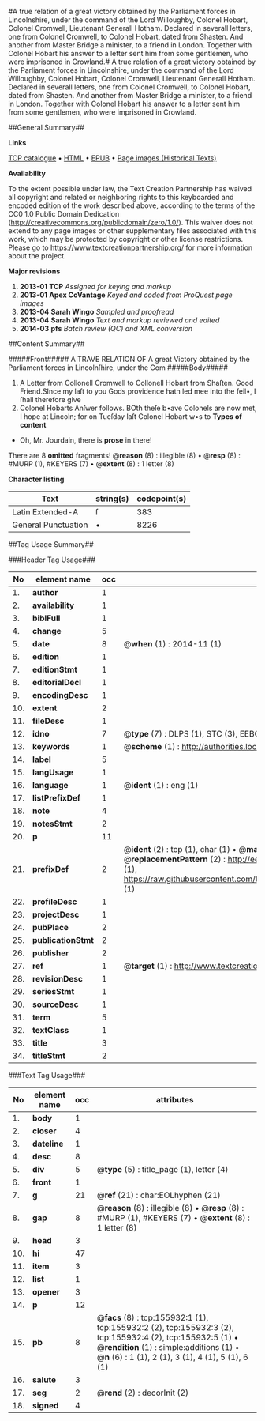 #A true relation of a great victory obtained by the Parliament forces in Lincolnshire, under the command of the Lord Willoughby, Colonel Hobart, Colonel Cromwell, Lieutenant Generall Hotham. Declared in severall letters, one from Colonel Cromwell, to Colonel Hobart, dated from Shasten. And another from Master Bridge a minister, to a friend in London. Together with Colonel Hobart his answer to a letter sent him from some gentlemen, who were imprisoned in Crowland.#
A true relation of a great victory obtained by the Parliament forces in Lincolnshire, under the command of the Lord Willoughby, Colonel Hobart, Colonel Cromwell, Lieutenant Generall Hotham. Declared in severall letters, one from Colonel Cromwell, to Colonel Hobart, dated from Shasten. And another from Master Bridge a minister, to a friend in London. Together with Colonel Hobart his answer to a letter sent him from some gentlemen, who were imprisoned in Crowland.

##General Summary##

**Links**

[TCP catalogue](http://www.ota.ox.ac.uk/tcp/)  • 
[HTML](http://tei.it.ox.ac.uk/tcp/Texts-HTML/free/A95/A95150.html)  • 
[EPUB](http://tei.it.ox.ac.uk/tcp/Texts-EPUB/free/A95/A95150.epub) • 
[Page images (Historical Texts)](https://historicaltexts.jisc.ac.uk/eebo-99867598e)

**Availability**

To the extent possible under law, the Text Creation Partnership has waived all copyright and related or neighboring rights to this keyboarded and encoded edition of the work described above, according to the terms of the CC0 1.0 Public Domain Dedication (http://creativecommons.org/publicdomain/zero/1.0/). This waiver does not extend to any page images or other supplementary files associated with this work, which may be protected by copyright or other license restrictions. Please go to https://www.textcreationpartnership.org/ for more information about the project.

**Major revisions**

1. __2013-01__ __TCP__ *Assigned for keying and markup*
1. __2013-01__ __Apex CoVantage__ *Keyed and coded from ProQuest page images*
1. __2013-04__ __Sarah Wingo__ *Sampled and proofread*
1. __2013-04__ __Sarah Wingo__ *Text and markup reviewed and edited*
1. __2014-03__ __pfs__ *Batch review (QC) and XML conversion*

##Content Summary##

#####Front#####
A TRAVE RELATION OF A great Victory obtained by the Parliament forces in Lincolnſhire, under the Com
#####Body#####

1. A Letter from Collonell Cromwell to Collonell Hobart from Shaſten.
Good Friend.SInce my laſt to you Gods providence hath led mee into the feil•, I ſhall therefore give
1. Colonel Hobarts Anſwer follows.
BOth theſe b•ave Colonels are now met, I hope at Lincoln; for on Tueſday laſt Colonel Hobart w•s to 
**Types of content**

  * Oh, Mr. Jourdain, there is **prose** in there!

There are 8 **omitted** fragments! 
 @__reason__ (8) : illegible (8)  •  @__resp__ (8) : #MURP (1), #KEYERS (7)  •  @__extent__ (8) : 1 letter (8)

**Character listing**


|Text|string(s)|codepoint(s)|
|---|---|---|
|Latin Extended-A|ſ|383|
|General Punctuation|•|8226|

##Tag Usage Summary##

###Header Tag Usage###

|No|element name|occ|attributes|
|---|---|---|---|
|1.|__author__|1||
|2.|__availability__|1||
|3.|__biblFull__|1||
|4.|__change__|5||
|5.|__date__|8| @__when__ (1) : 2014-11 (1)|
|6.|__edition__|1||
|7.|__editionStmt__|1||
|8.|__editorialDecl__|1||
|9.|__encodingDesc__|1||
|10.|__extent__|2||
|11.|__fileDesc__|1||
|12.|__idno__|7| @__type__ (7) : DLPS (1), STC (3), EEBO-CITATION (1), PROQUEST (1), VID (1)|
|13.|__keywords__|1| @__scheme__ (1) : http://authorities.loc.gov/ (1)|
|14.|__label__|5||
|15.|__langUsage__|1||
|16.|__language__|1| @__ident__ (1) : eng (1)|
|17.|__listPrefixDef__|1||
|18.|__note__|4||
|19.|__notesStmt__|2||
|20.|__p__|11||
|21.|__prefixDef__|2| @__ident__ (2) : tcp (1), char (1)  •  @__matchPattern__ (2) : ([0-9\-]+):([0-9IVX]+) (1), (.+) (1)  •  @__replacementPattern__ (2) : http://eebo.chadwyck.com/downloadtiff?vid=$1&page=$2 (1), https://raw.githubusercontent.com/textcreationpartnership/Texts/master/tcpchars.xml#$1 (1)|
|22.|__profileDesc__|1||
|23.|__projectDesc__|1||
|24.|__pubPlace__|2||
|25.|__publicationStmt__|2||
|26.|__publisher__|2||
|27.|__ref__|1| @__target__ (1) : http://www.textcreationpartnership.org/docs/. (1)|
|28.|__revisionDesc__|1||
|29.|__seriesStmt__|1||
|30.|__sourceDesc__|1||
|31.|__term__|5||
|32.|__textClass__|1||
|33.|__title__|3||
|34.|__titleStmt__|2||


###Text Tag Usage###

|No|element name|occ|attributes|
|---|---|---|---|
|1.|__body__|1||
|2.|__closer__|4||
|3.|__dateline__|1||
|4.|__desc__|8||
|5.|__div__|5| @__type__ (5) : title_page (1), letter (4)|
|6.|__front__|1||
|7.|__g__|21| @__ref__ (21) : char:EOLhyphen (21)|
|8.|__gap__|8| @__reason__ (8) : illegible (8)  •  @__resp__ (8) : #MURP (1), #KEYERS (7)  •  @__extent__ (8) : 1 letter (8)|
|9.|__head__|3||
|10.|__hi__|47||
|11.|__item__|3||
|12.|__list__|1||
|13.|__opener__|3||
|14.|__p__|12||
|15.|__pb__|8| @__facs__ (8) : tcp:155932:1 (1), tcp:155932:2 (2), tcp:155932:3 (2), tcp:155932:4 (2), tcp:155932:5 (1)  •  @__rendition__ (1) : simple:additions (1)  •  @__n__ (6) : 1 (1), 2 (1), 3 (1), 4 (1), 5 (1), 6 (1)|
|16.|__salute__|3||
|17.|__seg__|2| @__rend__ (2) : decorInit (2)|
|18.|__signed__|4||

